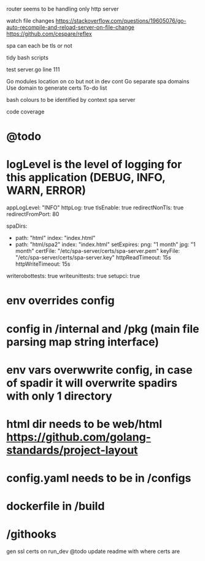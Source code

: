 
router seems to be handling only http server

watch file changes
https://stackoverflow.com/questions/19605076/go-auto-recompile-and-reload-server-on-file-change
https://github.com/cespare/reflex


spa can each be tls or not


tidy bash scripts

test server.go line 111

Go modules location on co but not in dev cont
Go separate spa domains
Use domain to generate certs
To-do list


bash colours to be identified by context spa server


code coverage


# @todo
# logLevel is the level of logging for this application (DEBUG, INFO, WARN, ERROR)
appLogLevel: "INFO"
httpLog: true
tlsEnable: true
redirectNonTls: true
redirectFromPort: 80

spaDirs:
  - path: "html"
    index: "index.html"
  - path: "html/spa2"
    index: "index.html"
setExpires:
  png: "1 month"
  jpg: "1 month"
certFile: "/etc/spa-server/certs/spa-server.pem"
keyFile: "/etc/spa-server/certs/spa-server.key"
httpReadTimeout: 15s
httpWriteTimeout: 15s


writerobottests: true
writeunittests: true
setupci: true



# env overrides config
# config in /internal  and /pkg (main file parsing map string interface)
# env vars overwwrite config, in case of spadir it will overwrite spadirs with only 1 directory
# html dir needs to be web/html https://github.com/golang-standards/project-layout
# config.yaml needs to be in /configs
# dockerfile in /build
# /githooks

gen ssl certs on run_dev
@todo update readme with where certs are
